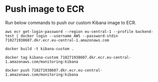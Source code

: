 # Push image to ECR
Run below commands to push our custom Kibana image to ECR.
```
aws ecr get-login-password --region eu-central-1 --profile backend-test | docker login --username AWS --password-stdin 710271938607.dkr.ecr.eu-central-1.amazonaws.com
```

```
docker build -t kibana-custom .
```

```
docker tag kibana-custom 710271938607.dkr.ecr.eu-central-1.amazonaws.com/monitoring:kibana
```

```
docker push 710271938607.dkr.ecr.eu-central-1.amazonaws.com/monitoring:kibana
```